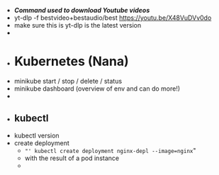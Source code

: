 - ***Command used to download Youtube videos***
- yt-dlp -f bestvideo+bestaudio/best https://youtu.be/X48VuDVv0do
- make sure this is yt-dlp is the latest version
-
- # Kubernetes (Nana)
- minikube start / stop / delete / status
- minikube dashboard (overview of env and can do more!)
-
- ## kubectl
- kubectl version
- create deployment
	- `"' kubectl create deployment nginx-depl --image=nginx`"
	- with the result of a pod instance
	-